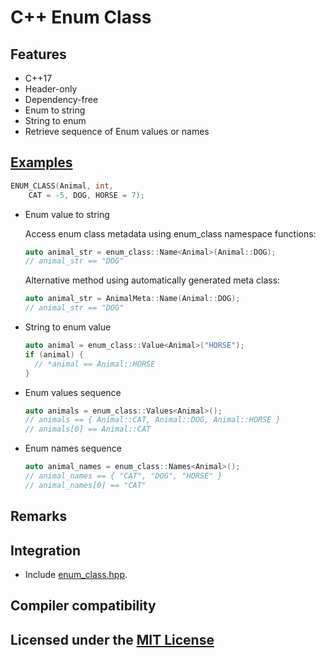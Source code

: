 # C++ Enum Class


## Features

* C++17
* Header-only
* Dependency-free
* Enum to string
* String to enum
* Retrieve sequence of Enum values or names

## [Examples](example/example.cpp)

```cpp
ENUM_CLASS(Animal, int,
    CAT = -5, DOG, HORSE = 7);
```

* Enum value to string

  Access enum class metadata using enum_class namespace functions:

  ```cpp
  auto animal_str = enum_class::Name<Animal>(Animal::DOG);
  // animal_str == "DOG"
  ```
  
  Alternative method using automatically generated meta class:

  ```cpp
  auto animal_str = AnimalMeta::Name(Animal::DOG);
  // animal_str == "DOG"
  ```

* String to enum value

  ```cpp
  auto animal = enum_class::Value<Animal>("HORSE");
  if (animal) {
    // *animal == Animal::HORSE
  }
  ```

* Enum values sequence

  ```cpp
  auto animals = enum_class::Values<Animal>();
  // animals == { Animal::CAT, Animal::DOG, Animal::HORSE }
  // animals[0] == Animal::CAT
  ```

* Enum names sequence

  ```cpp
  auto animal_names = enum_class::Names<Animal>();
  // animal_names == { "CAT", "DOG", "HORSE" }
  // animal_names[0] == "CAT"
  ```

## Remarks

## Integration

* Include [enum_class.hpp](include/enum_class.hpp).

## Compiler compatibility

## Licensed under the [MIT License](LICENSE)
